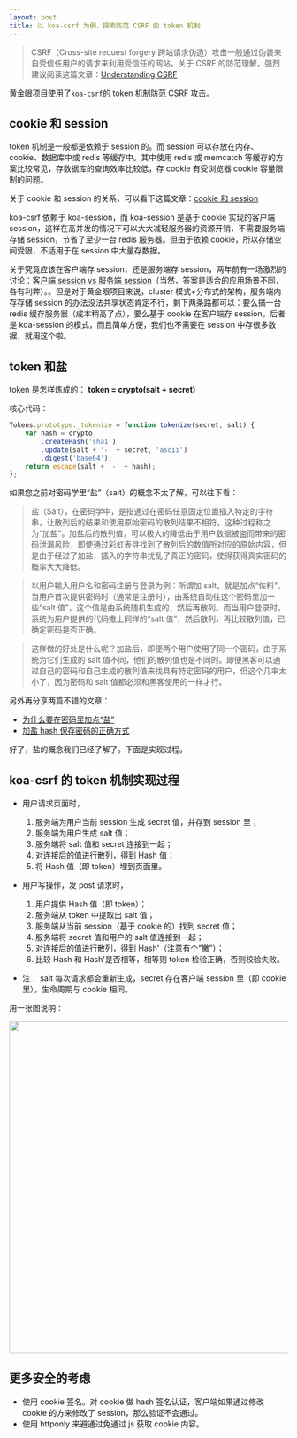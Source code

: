 ```yaml
---
layout: post
title: 以 koa-csrf 为例，探索防范 CSRF 的 token 机制
---
```


> CSRF（Cross-site request forgery 跨站请求伪造）攻击一般通过伪装来自受信任用户的请求来利用受信任的网站。关于 CSRF 的防范理解，强烈建议阅读这篇文章：[Understanding CSRF](https://github.com/pillarjs/understanding-csrf)

[黄金眼](http://goldeneyes.taobao.com/)项目使用了[`koa-csrf`](http://npm.taobao.net/package/koa-csrf)的 token 机制防范 CSRF 攻击。

## cookie 和 session

token 机制是一般都是依赖于 session 的。而 session 可以存放在内存、cookie、数据库中或 redis 等缓存中。其中使用 redis 或 memcatch 等缓存的方案比较常见，存数据库的查询效率比较低，存 cookie 有受浏览器 cookie 容量限制的问题。

关于 cookie 和 session 的关系，可以看下这篇文章：[cookie 和 session](https://github.com/alsotang/node-lessons/tree/master/lesson16)

koa-csrf 依赖于 koa-session，而 koa-session 是基于 cookie 实现的客户端 session，这样在高并发的情况下可以大大减轻服务器的资源开销，不需要服务端存储 session，节省了至少一台 redis 服务器。但由于依赖 cookie，所以存储空间受限，不适用于在 session 中大量存数据。

关于究竟应该在客户端存 session，还是服务端存 session，两年前有一场激烈的讨论：[客户端 session vs 服务端 session](https://cnodejs.org/topic/53971784a087f45620ea988a)（当然，答案是适合的应用场景不同，各有利弊）。。但是对于黄金眼项目来说，cluster 模式+分布式的架构，服务端内存存储 session 的办法没法共享状态肯定不行，剩下两条路都可以：要么搞一台 redis 缓存服务器（成本稍高了点），要么基于 cookie 在客户端存 session。后者是 koa-session 的模式，而且简单方便，我们也不需要在 session 中存很多数据，就用这个啦。

## token 和盐

token 是怎样炼成的：
<b>token = crypto(salt + secret)</b>

核心代码：

```js
Tokens.prototype._tokenize = function tokenize(secret, salt) {
    var hash = crypto
        .createHash('sha1')
        .update(salt + '-' + secret, 'ascii')
        .digest('base64');
    return escape(salt + '-' + hash);
};
```

如果您之前对密码学里“盐”（salt）的概念不太了解，可以往下看：

> 盐（Salt），在密码学中，是指通过在密码任意固定位置插入特定的字符串，让散列后的结果和使用原始密码的散列结果不相符，这种过程称之为“加盐”。加盐后的散列值，可以极大的降低由于用户数据被盗而带来的密码泄漏风险，即使通过彩虹表寻找到了散列后的数值所对应的原始内容，但是由于经过了加盐，插入的字符串扰乱了真正的密码，使得获得真实密码的概率大大降低。

> 以用户输入用户名和密码注册与登录为例：所谓加 salt，就是加点“佐料”。当用户首次提供密码时（通常是注册时），由系统自动往这个密码里加一些“salt 值”，这个值是由系统随机生成的，然后再散列。而当用户登录时，系统为用户提供的代码撒上同样的“salt 值”，然后散列，再比较散列值，已确定密码是否正确。

> 这样做的好处是什么呢？加盐后，即便两个用户使用了同一个密码，由于系统为它们生成的 salt 值不同，他们的散列值也是不同的。即便黑客可以通过自己的密码和自己生成的散列值来找具有特定密码的用户，但这个几率太小了，因为密码和 salt 值都必须和黑客使用的一样才行。

另外再分享两篇不错的文章：

-   [为什么要在密码里加点“盐”](http://www.libuchao.com/2013/07/05/password-salt)
-   [加盐 hash 保存密码的正确方式](http://drops.wooyun.org/papers/1066)

好了，盐的概念我们已经了解了。下面是实现过程。

## koa-csrf 的 token 机制实现过程

-   用户请求页面时，

    1. 服务端为用户当前 session 生成 secret 值，并存到 session 里；
    2. 服务端为用户生成 salt 值；
    3. 服务端将 salt 值和 secret 连接到一起；
    4. 对连接后的值进行散列，得到 Hash 值；
    5. 将 Hash 值（即 token）埋到页面里。

-   用户写操作，发 post 请求时，

    1. 用户提供 Hash 值（即 token）；
    2. 服务端从 token 中提取出 salt 值；
    3. 服务端从当前 session（基于 cookie 的）找到 secret 值；
    4. 服务端将 secret 值和用户的 salt 值连接到一起；
    5. 对连接后的值进行散列，得到 Hash'（注意有个“撇”）；
    6. 比较 Hash 和 Hash'是否相等，相等则 token 检验正确，否则校验失败。

-   注： salt 每次请求都会重新生成，secret 存在客户端 session 里（即 cookie 里），生命周期与 cookie 相同。

用一张图说明：

<image src="https://p1.music.126.net/gW-0jRbNMkTc952WHOsmDg==/109951163927039113.png" width="600px"/>

## 更多安全的考虑

-   使用 cookie 签名。对 cookie 做 hash 签名认证，客户端如果通过修改 cookie 的方来修改了 session，那么验证不会通过。
-   使用 httponly 来避通过免通过 js 获取 cookie 内容。
